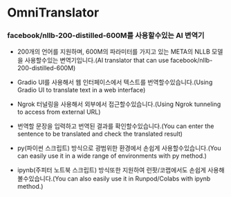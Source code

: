 # OmniTranslator
### facebook/nllb-200-distilled-600M를 사용할수있는 AI 변역기

* 200개의 언어를 지원하며, 600M의 파라미터를 가지고 있는 META의 NLLB 모델을 사용할수있는 변역기입니다.(AI translator that can use facebook/nllb-200-distilled-600M)

* Gradio UI를 사용해서 웹 인터페이스에서 텍스트를 번역할수있습니다.(Using Gradio UI to translate text in a web interface)
  
* Ngrok 터널링을 사용해서 외부에서 접근할수있습니다.(Using Ngrok tunneling to access from external URL)
  
* 번역할 문장을 입력하고 번역된 결과를 확인할수있습니다.(You can enter the sentence to be translated and check the translated result)

* py(파이썬 스크립트) 방식으로 광범위한 환경에서 손쉽게 사용할수있습니다.(You can easily use it in a wide range of environments with py method.)

* ipynb(주피터 노트북 스크립트) 방식또한 지원하여 런팟/코랩에서도 손쉽게 사용해볼수있습니다.(You can also easily use it in Runpod/Colabs with ipynb method.)



